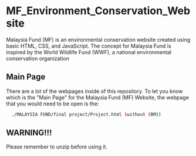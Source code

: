 # MF_Environment_Conservation_Website
Malaysia Fund (MF) is an environmental conservation website created using basic HTML, CSS, and JavaScript. The concept for Malaysia Fund is inspired by the World Wildlife Fund (WWF), a national environmental conservation organization

## Main Page 
There are a lot of the webpages inside of this repository. To let you know which is the "Main Page" for the Malaysia Fund (MF) Website, the webpage that you would need to be open is the:
```bash
  ./MALAYSIA FUND/final project/Project.html (without (BM))
```


## WARNING!!!
Please remember to unzip before using it.
